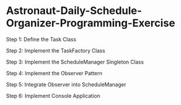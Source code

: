 # Astronaut-Daily-Schedule-Organizer-Programming-Exercise

Step 1: Define the Task Class

Step 2: Implement the TaskFactory Class

Step 3: Implement the ScheduleManager Singleton Class

Step 4: Implement the Observer Pattern

Step 5: Integrate Observer into ScheduleManager

Step 6: Implement Console Application

